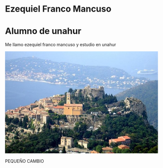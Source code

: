 # Ezequiel Franco Mancuso

# Alumno de unahur

Me llamo ezequiel franco mancuso y estudio en unahur

![img](cb.jpg)

PEQUEÑO CAMBIO 